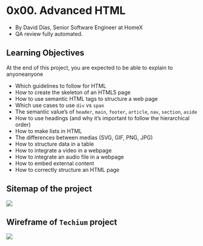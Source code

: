 # 0x00. Advanced HTML

-   By David Dias, Senior Software Engineer at HomeX
-   QA review fully automated.



## Learning Objectives

At the end of this project, you are expected to be able to explain to anyoneanyone

-   Which guidelines to follow for HTML
-   How to create the skeleton of an HTML5 page
-   How to use semantic HTML tags to structure a web page
-   Which use cases to use  `div`  vs  `span`
-   The semantic value’s of  `header`,  `main`,  `footer`,  `article`,  `nav`,  `section`,  `aside`
-   How to use headings (and why it’s important to follow the hierarchical order)
-   How to make lists in HTML
-   The differences between medias (SVG, GIF, PNG, JPG)
-   How to structure data in a table
-   How to integrate a video in a webpage
-   How to integrate an audio file in a webpage
-   How to embed external content
-   How to correctly structure an HTML page


## Sitemap of the project

![](https://holbertonintranet.s3.amazonaws.com/uploads/medias/2020/4/4dec2ba9d84a0a55355b1c1e2de4c57854a2d35a.png?X-Amz-Algorithm=AWS4-HMAC-SHA256&X-Amz-Credential=AKIARDDGGGOU5BHMTQX4%2F20211129%2Fus-east-1%2Fs3%2Faws4_request&X-Amz-Date=20211129T165433Z&X-Amz-Expires=86400&X-Amz-SignedHeaders=host&X-Amz-Signature=1f20519f189548ea07641640efdfa1157cd9e337af3e3142b1fa19836b9b4c05)

## Wireframe of  `Techium`  project

![](https://holbertonintranet.s3.amazonaws.com/uploads/medias/2020/4/3e4f9e2b3cb73d1768229e086f5da35337be5c6c.png?X-Amz-Algorithm=AWS4-HMAC-SHA256&X-Amz-Credential=AKIARDDGGGOU5BHMTQX4%2F20211129%2Fus-east-1%2Fs3%2Faws4_request&X-Amz-Date=20211129T165433Z&X-Amz-Expires=86400&X-Amz-SignedHeaders=host&X-Amz-Signature=ec6c0f464ac954c4e3e1e20756d1ecd5ed372b135603ad3e69e1b64bf8ce5d9c)
